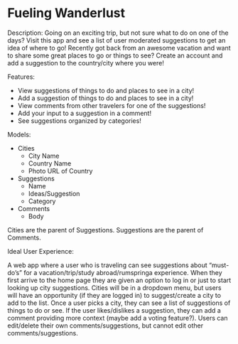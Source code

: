 # Fueling Wanderlust

Description: Going on an exciting trip, but not sure what to do on one of the days? Visit this app and see a list of user moderated suggestions to get an idea of where to go! Recently got back from an awesome vacation and want to share some great places to go or things to see? Create an account and add a suggestion to the country/city where you were!

Features:
- View suggestions of things to do and places to see in a city!
- Add a suggestion of things to do and places to see in a city!
- View comments from other travelers for one of the suggestions!
- Add your input to a suggestion in a comment!
- See suggestions organized by categories!

Models:

- Cities
  - City Name
  - Country Name
  - Photo URL of Country
- Suggestions
  - Name
  - Ideas/Suggestion
  - Category
- Comments
  - Body

Cities are the parent of Suggestions. Suggestions are the parent of Comments.

Ideal User Experience:

A web app where a user who is traveling can see suggestions about “must-do’s” for a vacation/trip/study abroad/rumspringa experience. When they first arrive to the home page they are given an option to log in or just to start looking up city suggestions. Cities will be in a dropdown menu, but users will have an opportunity (if they are logged in) to suggest/create a city to add to the list. Once a user picks a city, they can see a list of suggestions of things to do or see. If the user likes/dislikes a suggestion, they can add a comment providing more context (maybe add a voting feature?). Users can edit/delete their own comments/suggestions, but cannot edit other comments/suggestions.
